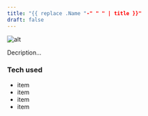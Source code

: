 ```yaml
---
title: "{{ replace .Name "-" " " | title }}"
draft: false
---
```

![alt](//via.placeholder.com/640x150)

Decription...

### Tech used
* item
* item
* item
* item
